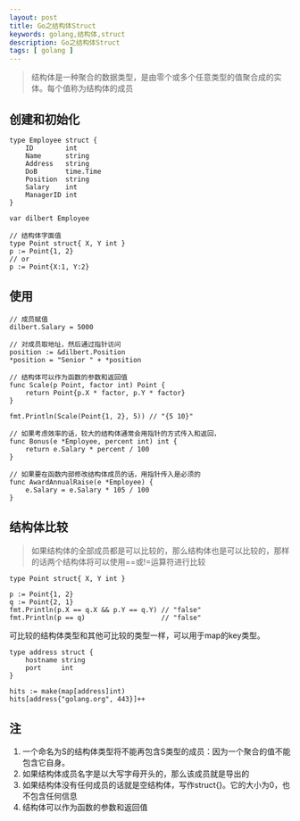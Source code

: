 ```yaml
---
layout: post
title: Go之结构体Struct
keywords: golang,结构体,struct
description: Go之结构体Struct
tags: [ golang ]
---
```

> 结构体是一种聚合的数据类型，是由零个或多个任意类型的值聚合成的实体。每个值称为结构体的成员

## 创建和初始化
```golang
type Employee struct {
    ID        int
    Name      string
    Address   string
    DoB       time.Time
    Position  string
    Salary    int
    ManagerID int
}

var dilbert Employee
```

```
// 结构体字面值
type Point struct{ X, Y int }
p := Point{1, 2}
// or
p := Point{X:1, Y:2}
```
## 使用
```golang
// 成员赋值
dilbert.Salary = 5000

// 对成员取地址，然后通过指针访问
position := &dilbert.Position
*position = "Senior " + *position

// 结构体可以作为函数的参数和返回值
func Scale(p Point, factor int) Point {
    return Point{p.X * factor, p.Y * factor}
}

fmt.Println(Scale(Point{1, 2}, 5)) // "{5 10}"

// 如果考虑效率的话，较大的结构体通常会用指针的方式传入和返回，
func Bonus(e *Employee, percent int) int {
    return e.Salary * percent / 100
}

// 如果要在函数内部修改结构体成员的话，用指针传入是必须的
func AwardAnnualRaise(e *Employee) {
    e.Salary = e.Salary * 105 / 100
}

```

## 结构体比较
> 如果结构体的全部成员都是可以比较的，那么结构体也是可以比较的，那样的话两个结构体将可以使用==或!=运算符进行比较

```golang
type Point struct{ X, Y int }

p := Point{1, 2}
q := Point{2, 1}
fmt.Println(p.X == q.X && p.Y == q.Y) // "false"
fmt.Println(p == q)                   // "false"
```

可比较的结构体类型和其他可比较的类型一样，可以用于map的key类型。
```golang
type address struct {
    hostname string
    port     int
}

hits := make(map[address]int)
hits[address{"golang.org", 443}]++
```

## 注
1. 一个命名为S的结构体类型将不能再包含S类型的成员：因为一个聚合的值不能包含它自身。
2. 如果结构体成员名字是以大写字母开头的，那么该成员就是导出的
3. 如果结构体没有任何成员的话就是空结构体，写作struct{}。它的大小为0，也不包含任何信息
4. 结构体可以作为函数的参数和返回值



